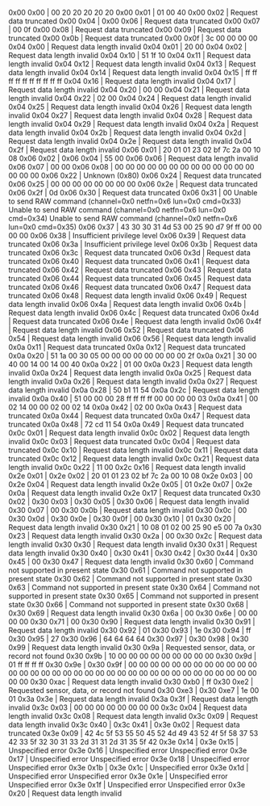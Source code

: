 0x00 0x00 | 00 20 20 20 20 20
0x00 0x01 | 01 00 40
0x00 0x02 | Request data truncated
0x00 0x04 |
0x00 0x06 | Request data truncated
0x00 0x07 | 00 0f
0x00 0x08 | Request data truncated
0x00 0x09 | Request data truncated
0x00 0x0b | Request data truncated
0x00 0x0f | 3c 00 00 00 00
0x04 0x00 | Request data length invalid
0x04 0x01 | 20 00
0x04 0x02 | Request data length invalid
0x04 0x10 | 51 1f 10
0x04 0x11 | Request data length invalid
0x04 0x12 | Request data length invalid
0x04 0x13 | Request data length invalid
0x04 0x14 | Request data length invalid
0x04 0x15 | ff ff ff ff ff ff ff ff ff ff
0x04 0x16 | Request data length invalid
0x04 0x17 | Request data length invalid
0x04 0x20 | 00 00
0x04 0x21 | Request data length invalid
0x04 0x22 | 02 00
0x04 0x24 | Request data length invalid
0x04 0x25 | Request data length invalid
0x04 0x26 | Request data length invalid
0x04 0x27 | Request data length invalid
0x04 0x28 | Request data length invalid
0x04 0x29 | Request data length invalid
0x04 0x2a | Request data length invalid
0x04 0x2b | Request data length invalid
0x04 0x2d | Request data length invalid
0x04 0x2e | Request data length invalid
0x04 0x2f | Request data length invalid
0x06 0x01 | 20 01 01 23 02 bf 7c 2a 00 10 08
0x06 0x02 |
0x06 0x04 | 55 00
0x06 0x06 | Request data length invalid
0x06 0x07 | 00 00
0x06 0x08 | 00 00 00 00 00 00 00 00 00 00 00 00 00 00 00 00
0x06 0x22 | Unknown (0x80)
0x06 0x24 | Request data truncated
0x06 0x25 | 00 00 00 00 00 00 00 00
0x06 0x2e | Request data truncated
0x06 0x2f | 0d
0x06 0x30 | Request data truncated
0x06 0x31 | 00
Unable to send RAW command (channel=0x0 netfn=0x6 lun=0x0 cmd=0x33)
Unable to send RAW command (channel=0x0 netfn=0x6 lun=0x0 cmd=0x34)
Unable to send RAW command (channel=0x0 netfn=0x6 lun=0x0 cmd=0x35)
0x06 0x37 | 43 30 30 31 4d 53 00 25 90 d7 9f ff 00 00 00 00
0x06 0x38 | Insufficient privilege level
0x06 0x39 | Request data truncated
0x06 0x3a | Insufficient privilege level
0x06 0x3b | Request data truncated
0x06 0x3c | Request data truncated
0x06 0x3d | Request data truncated
0x06 0x40 | Request data truncated
0x06 0x41 | Request data truncated
0x06 0x42 | Request data truncated
0x06 0x43 | Request data truncated
0x06 0x44 | Request data truncated
0x06 0x45 | Request data truncated
0x06 0x46 | Request data truncated
0x06 0x47 | Request data truncated
0x06 0x48 | Request data length invalid
0x06 0x49 | Request data length invalid
0x06 0x4a | Request data length invalid
0x06 0x4b | Request data length invalid
0x06 0x4c | Request data truncated
0x06 0x4d | Request data truncated
0x06 0x4e | Request data length invalid
0x06 0x4f | Request data length invalid
0x06 0x52 | Request data truncated
0x06 0x54 | Request data length invalid
0x06 0x56 | Request data length invalid
0x0a 0x11 | Request data truncated
0x0a 0x12 | Request data truncated
0x0a 0x20 | 51 1a 00 30 05 00 00 00 00 00 00 00 00 2f
0x0a 0x21 | 30 00 40 00 14 00 14 00 40
0x0a 0x22 | 01 00
0x0a 0x23 | Request data length invalid
0x0a 0x24 | Request data length invalid
0x0a 0x25 | Request data length invalid
0x0a 0x26 | Request data length invalid
0x0a 0x27 | Request data length invalid
0x0a 0x28 | 50 b1 11 54
0x0a 0x2c | Request data length invalid
0x0a 0x40 | 51 00 00 00 28 ff ff ff ff 00 00 00 00 03
0x0a 0x41 | 00 02 14 00 00 02 00 02 14
0x0a 0x42 | 02 00
0x0a 0x43 | Request data truncated
0x0a 0x44 | Request data truncated
0x0a 0x47 | Request data truncated
0x0a 0x48 | 72 cd 11 54
0x0a 0x49 | Request data truncated
0x0c 0x01 | Request data length invalid
0x0c 0x02 | Request data length invalid
0x0c 0x03 | Request data truncated
0x0c 0x04 | Request data truncated
0x0c 0x10 | Request data length invalid
0x0c 0x11 | Request data truncated
0x0c 0x12 | Request data length invalid
0x0c 0x21 | Request data length invalid
0x0c 0x22 | 11 00
0x2c 0x16 | Request data length invalid
0x2e 0x01 |
0x2e 0x02 | 20 01 01 23 02 bf 7c 2a 00 10 08
0x2e 0x03 | 00
0x2e 0x04 | Request data length invalid
0x2e 0x05 | 01
0x2e 0x07 |
0x2e 0x0a | Request data length invalid
0x2e 0x17 | Request data truncated
0x30 0x02 |
0x30 0x03 |
0x30 0x05 |
0x30 0x06 | Request data length invalid
0x30 0x07 | 00
0x30 0x0b | Request data length invalid
0x30 0x0c | 00
0x30 0x0d |
0x30 0x0e |
0x30 0x0f | 00
0x30 0x10 | 01
0x30 0x20 | Request data length invalid
0x30 0x21 | 10 08 01 02 00 25 90 e5 00 7a
0x30 0x23 | Request data length invalid
0x30 0x2a | 00
0x30 0x2c | Request data length invalid
0x30 0x30 | Request data length invalid
0x30 0x31 | Request data length invalid
0x30 0x40 |
0x30 0x41 |
0x30 0x42 |
0x30 0x44 |
0x30 0x45 | 00
0x30 0x47 | Request data length invalid
0x30 0x60 | Command not supported in present state
0x30 0x61 | Command not supported in present state
0x30 0x62 | Command not supported in present state
0x30 0x63 | Command not supported in present state
0x30 0x64 | Command not supported in present state
0x30 0x65 | Command not supported in present state
0x30 0x66 | Command not supported in present state
0x30 0x68 |
0x30 0x69 | Request data length invalid
0x30 0x6a | 00
0x30 0x6e | 00 00 00 00
0x30 0x71 | 00
0x30 0x90 | Request data length invalid
0x30 0x91 | Request data length invalid
0x30 0x92 | 01
0x30 0x93 | 1e
0x30 0x94 | ff
0x30 0x95 | 27
0x30 0x96 | 64 64 64 64
0x30 0x97 |
0x30 0x98 |
0x30 0x99 | Request data length invalid
0x30 0x9a | Requested sensor, data, or record not found
0x30 0x9b | 10 00 00 00 00 00 00 00 00 00
0x30 0x9d | 01 ff ff ff ff
0x30 0x9e |
0x30 0x9f | 00 00 00 00 00 00 00 00 00 00 00 00 00 00 00 00
 00 00 00 00 00 00 00 00 00 00 00 00 00 00 00 00
 00 00 00 00 00
0x30 0xac | Request data length invalid
0x30 0xb0 | ff
0x30 0xe2 | Requested sensor, data, or record not found
0x30 0xe3 |
0x30 0xe7 | 1e 00 01
0x3a 0x3e | Request data length invalid
0x3a 0x3f | Request data length invalid
0x3c 0x03 | 00 00 00 00 00 00 00 00
0x3c 0x04 | Request data length invalid
0x3c 0x08 | Request data length invalid
0x3c 0x09 | Request data length invalid
0x3c 0x40 |
0x3c 0x41 |
0x3e 0x02 | Request data truncated
0x3e 0x09 | 42 4c 5f 53 55 50 45 52 4d 49 43 52 4f 5f 58 37
 53 42 33 5f 32 30 31 33 2d 31 31 2d 31 35 5f 42
0x3e 0x14 |
0x3e 0x15 | Unspecified error
0x3e 0x16 | Unspecified error
 Unspecified error
0x3e 0x17 | Unspecified error
 Unspecified error
0x3e 0x18 | Unspecified error
 Unspecified error
0x3e 0x1b |
0x3e 0x1c | Unspecified error
0x3e 0x1d | Unspecified error
 Unspecified error
0x3e 0x1e | Unspecified error
 Unspecified error
0x3e 0x1f | Unspecified error
 Unspecified error
0x3e 0x20 | Request data length invalid
